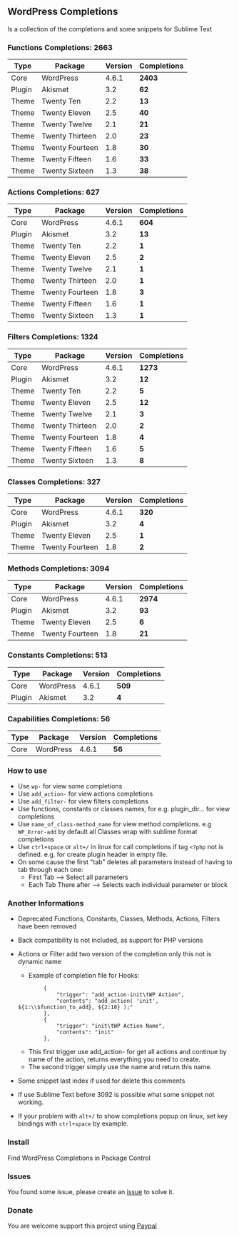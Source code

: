 ## WordPress Completions

Is a collection of the completions and some snippets for Sublime Text

### Functions Completions: **2663**

| Type   | Package         | Version | Completions |
| ------ | --------------- | ------- | ----------- |
| Core   | WordPress       | 4.6.1   | **2403**    |
| Plugin | Akismet         | 3.2     | **62**      |
| Theme  | Twenty Ten      | 2.2     | **13**      |
| Theme  | Twenty Eleven   | 2.5     | **40**      |
| Theme  | Twenty Twelve   | 2.1     | **21**      |
| Theme  | Twenty Thirteen | 2.0     | **23**      |
| Theme  | Twenty Fourteen | 1.8     | **30**      |
| Theme  | Twenty Fifteen  | 1.6     | **33**      |
| Theme  | Twenty Sixteen  | 1.3     | **38**      |

### Actions Completions: **627**

| Type   | Package         | Version | Completions |
| ------ | --------------- | ------- | ----------- |
| Core   | WordPress       | 4.6.1   | **604**     |
| Plugin | Akismet         | 3.2     | **13**      |
| Theme  | Twenty Ten      | 2.2     | **1**       |
| Theme  | Twenty Eleven   | 2.5     | **2**       |
| Theme  | Twenty Twelve   | 2.1     | **1**       |
| Theme  | Twenty Thirteen | 2.0     | **1**       |
| Theme  | Twenty Fourteen | 1.8     | **3**       |
| Theme  | Twenty Fifteen  | 1.6     | **1**       |
| Theme  | Twenty Sixteen  | 1.3     | **1**       |

### Filters Completions: **1324**

| Type   | Package         | Version | Completions |
| ------ | --------------- | ------- | ----------- |
| Core   | WordPress       | 4.6.1   | **1273**    |
| Plugin | Akismet         | 3.2     | **12**      |
| Theme  | Twenty Ten      | 2.2     | **5**       |
| Theme  | Twenty Eleven   | 2.5     | **12**      |
| Theme  | Twenty Twelve   | 2.1     | **3**       |
| Theme  | Twenty Thirteen | 2.0     | **2**       |
| Theme  | Twenty Fourteen | 1.8     | **4**       |
| Theme  | Twenty Fifteen  | 1.6     | **5**       |
| Theme  | Twenty Sixteen  | 1.3     | **8**       |

### Classes Completions: **327**

| Type   | Package         | Version | Completions |
| ------ | --------------- | ------- | ----------- |
| Core   | WordPress       | 4.6.1   | **320**     |
| Plugin | Akismet         | 3.2     | **4**       |
| Theme  | Twenty Eleven   | 2.5     | **1**       |
| Theme  | Twenty Fourteen | 1.8     | **2**       |

### Methods Completions: **3094**

| Type   | Package         | Version | Completions |
| ------ | --------------- | ------- | ----------- |
| Core   | WordPress       | 4.6.1   | **2974**    |
| Plugin | Akismet         | 3.2     | **93**      |
| Theme  | Twenty Eleven   | 2.5     | **6**       |
| Theme  | Twenty Fourteen | 1.8     | **21**      |

### Constants Completions: **513**

| Type   | Package   | Version | Completions |
| ------ | --------- | ------- | ----------- |
| Core   | WordPress | 4.6.1   | **509**     |
| Plugin | Akismet   | 3.2     | **4**       |

### Capabilities Completions: **56**

| Type | Package   | Version | Completions |
| ---- | --------- | ------- | ----------- |
| Core | WordPress | 4.6.1   | **56**      |

### How to use

* Use `wp-` for view some completions
* Use `add_action-` for view actions completions
* Use `add_filter-` for view filters completions
* Use functions, constants or classes names, for e.g. plugin_dir... for view completions
* Use `name_of_class-method_name` for view method completions. e.g `WP_Error-add` by default all Classes wrap with sublime format completions
* Use `ctrl+space` or `alt+/` in linux for call completions if tag `<?php` not is defined. e.g. for create plugin header in empty file.
* On some cause the first "tab" deletes all parameters instead of having to tab through each one:
	- First Tab --> Select all parameters
	- Each Tab There after --> Selects each individual parameter or block

### Another Informations

* Deprecated Functions, Constants, Classes, Methods, Actions, Filters have been removed
* Back compatibility is not included, as support for PHP versions
* Actions or Filter add two version of the completion only this not is dynamic name
	- Example of completion file for Hooks:

	```
	        {
	            "trigger": "add_action-init\tWP Action",
	            "contents": "add_action( 'init', ${1:\\$function_to_add}, ${2:10} );"
	        },
	        {
	            "trigger": "init\tWP Action Name",
	            "contents": "init"
	        },
	```

	- This first trigger use add_action- for get all actions and continue by name of the action, returns everything you need to create.
	- The second trigger simply use the name and return this name.
* Some snippet last index if used for delete this comments
* If use Sublime Text before 3092 is possible what some snippet not working.
* If your problem with `alt+/` to show completions popup on linux, set key bindings with `ctrl+space` by example.

### Install

Find WordPress Completions in Package Control

### Issues

You found some issue, please create an [issue](https://github.com/23r9i0/sublime-text-wordpress/issues/new) to solve it.

### Donate

You are welcome support this project using [Paypal](https://www.paypal.com/cgi-bin/webscr?cmd=_s-xclick&hosted_button_id=VXY7T7VKL78VA)